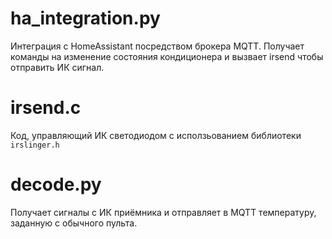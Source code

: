 # ha_integration.py

Интеграция с HomeAssistant посредством брокера MQTT. Получает команды на изменение состояния кондиционера и вызвает irsend чтобы отправить ИК сигнал.

# irsend.c

Код, управляющий ИК светодиодом с исползьованием библиотеки `irslinger.h`

# decode.py

Получает сигналы с ИК приёмника и отправляет в MQTT температуру, заданную с обычного пульта.
